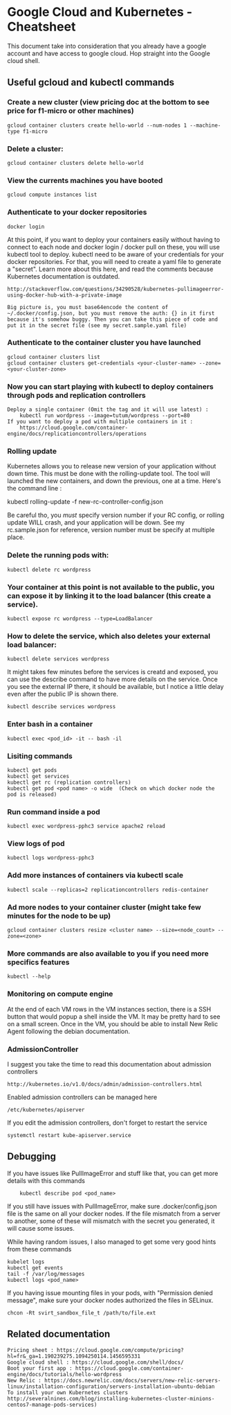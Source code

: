 # Google Cloud and Kubernetes - Cheatsheet

This document take into consideration that you already have a google account and have access to google cloud.
Hop straight into the Google cloud shell.

## Useful gcloud and kubectl commands

### Create a new cluster (view pricing doc at the bottom to see price for f1-micro or other machines)

    gcloud container clusters create hello-world --num-nodes 1 --machine-type f1-micro
    
### Delete a cluster:

    gcloud container clusters delete hello-world

### View the currents machines you have booted

    gcloud compute instances list
  
### Authenticate to your docker repositories
  
    docker login

At this point, if you want to deploy your containers easily without having to connect to each node and docker login / docker pull on these, you will use kubectl tool to deploy. kubectl need to be aware of your credentials for your docker repositories. For that, you will need to create a yaml file to generate a "secret". Learn more about this here, and read the comments because Kubernetes documentation is outdated.
    
    http://stackoverflow.com/questions/34290528/kubernetes-pullimageerror-using-docker-hub-with-a-private-image

    Big picture is, you must base64encode the content of ~/.docker/config.json, but you must remove the auth: {} in it first
    because it's somehow buggy. Then you can take this piece of code and put it in the secret file (see my secret.sample.yaml file)

### Authenticate to the container cluster you have launched

    gcloud container clusters list
    gcloud container clusters get-credentials <your-cluster-name> --zone=<your-cluster-zone>
    
### Now you can start playing with kubectl to deploy containers through pods and replication controllers
  
    Deploy a single container (Omit the tag and it will use latest) : 
        kubectl run wordpress --image=tutum/wordpress --port=80
    If you want to deploy a pod with multiple containers in it :
        https://cloud.google.com/container-engine/docs/replicationcontrollers/operations

### Rolling update

  Kubernetes allows you to release new version of your application without down time.
  This must be done with the rolling-update tool. The tool will launched the new containers, and down
  the previous, one at a time. Here's the command line :

  kubectl rolling-update <rc-controller-name-to-down> -f new-rc-controller-config.json

  Be careful tho, you *must* specify version number if your RC config, or rolling update WILL crash,
  and your application will be down. See my rc.sample.json for reference, version number
  must be specify at multiple place.

### Delete the running pods with:

    kubectl delete rc wordpress
  
### Your container at this point is not available to the public, you can expose it by linking it to the load balancer (this create a service).

    kubectl expose rc wordpress --type=LoadBalancer
    
### How to delete the service, which also deletes your external load balancer:

    kubectl delete services wordpress
    
It might takes few minutes before the services is creatd and exposed, you can use the describe command to have more details on the service. Once you see the external IP there, it should be available, but I notice a little delay even after the public IP is shown there.

    kubectl describe services wordpress
    
### Enter bash in a container

    kubectl exec <pod_id> -it -- bash -il
    
### Lisiting commands

    kubectl get pods
    kubectl get services
    kubectl get rc (replication controllers)
    kubectl get pod <pod name> -o wide  (Check on which docker node the pod is released)

### Run command inside a pod
    
    kubectl exec wordpress-pphc3 service apache2 reload
 
### View logs of pod

    kubectl logs wordpress-pphc3
    
### Add more instances of containers via kubectl scale

    kubectl scale --replicas=2 replicationcontrollers redis-container

### Ad more nodes to your container cluster (might take few minutes for the node to be up)

    gcloud container clusters resize <cluster name> --size=<node_count> --zone=<zone>

### More commands are also available to you if you need more specifics features

    kubectl --help
    
### Monitoring on compute engine
At the end of each VM rows in the VM instances section, there is a SSH button that would popup a shell inside the VM. It may be pretty hard to see on a small screen. Once in the VM, you should be able to install New Relic Agent following the debian documentation.

### AdmissionController

I suggest you take the time to read this documentation about admission controllers

    http://kubernetes.io/v1.0/docs/admin/admission-controllers.html
    
Enabled admission controllers can be managed here

    /etc/kubernetes/apiserver
    
If you edit the admission controllers, don't forget to restart the service

    systemctl restart kube-apiserver.service

## Debugging

If you have issues like PullImageError and stuff like that, you can get more details with this commands

        kubectl describe pod <pod_name>
        
If you still have issues with PullImageError, make sure .docker/config.json file is the same on all your docker nodes.
If the file mismatch from a server to another, some of these will mismatch with the secret you generated, it will cause some issues.

While having random issues, I also managed to get some very good hints from these commands

    kubelet logs
    kubectl get events
    tail -f /var/log/messages
    kubectl logs <pod_name>
    
If you having issue mounting files in your pods, with "Permission denied message", make sure your docker nodes authorized the files in SELinux.

    chcon -Rt svirt_sandbox_file_t /path/to/file.ext
  
## Related documentation

    Pricing sheet : https://cloud.google.com/compute/pricing?hl=fr&_ga=1.190239275.1094250114.1456595331
    Google cloud shell : https://cloud.google.com/shell/docs/
    Boot your first app : https://cloud.google.com/container-engine/docs/tutorials/hello-wordpress
    New Relic : https://docs.newrelic.com/docs/servers/new-relic-servers-linux/installation-configuration/servers-installation-ubuntu-debian
    To install your own Kubernetes clusters http://severalnines.com/blog/installing-kubernetes-cluster-minions-centos7-manage-pods-services)
